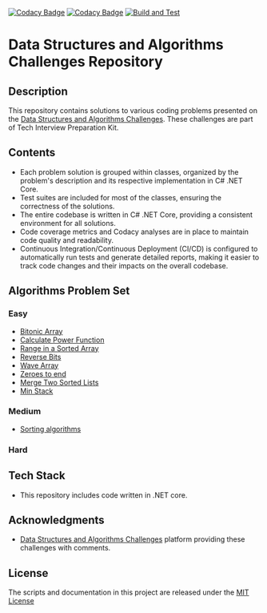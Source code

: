[![Codacy Badge](https://app.codacy.com/project/badge/Grade/931411cd0c0c4a88a7fbd8dc6cac812b)](https://app.codacy.com/gh/mszczer/tech-interview-kit/dashboard?utm_source=gh&utm_medium=referral&utm_content=&utm_campaign=Badge_grade)
[![Codacy Badge](https://app.codacy.com/project/badge/Coverage/931411cd0c0c4a88a7fbd8dc6cac812b)](https://app.codacy.com/gh/mszczer/tech-interview-kit/dashboard?utm_source=gh&utm_medium=referral&utm_content=&utm_campaign=Badge_coverage)
[![Build and Test](https://github.com/mszczer/tech-interview-kit/actions/workflows/dotnet_ci.yml/badge.svg)](https://github.com/mszczer/tech-interview-kit/actions/workflows/dotnet_ci.yml)

# Data Structures and Algorithms Challenges Repository

## Description
This repository contains solutions to various coding problems presented on the [Data Structures and Algorithms Challenges](https://afteracademy.com/tech-interview/ds-algo-problem-set/top-problems/). These challenges are part of Tech Interview Preparation Kit.

## Contents
- Each problem solution is grouped within classes, organized by the problem's description and its respective implementation in C# .NET Core.
- Test suites are included for most of the classes, ensuring the correctness of the solutions.
- The entire codebase is written in C# .NET Core, providing a consistent environment for all solutions.
- Code coverage metrics and Codacy analyses are in place to maintain code quality and readability.
- Continuous Integration/Continuous Deployment (CI/CD) is configured to automatically run tests and generate detailed reports, making it easier to track code changes and their impacts on the overall codebase.
## Algorithms Problem Set
### Easy
- [Bitonic Array](Coding.Challenges/Easy/BitonicArray.cs)
- [Calculate Power Function](Coding.Challenges/Easy/PowerFunction.cs)
- [Range in a Sorted Array](Coding.Challenges/Easy/RangeInSortedArray.cs)
- [Reverse Bits](Coding.Challenges/Easy/ReverseBits.cs)
- [Wave Array](Coding.Challenges/Easy/WaveArray.cs)
- [Zeroes to end](Coding.Challenges/Easy/ZeroesToEnd.cs)
- [Merge Two Sorted Lists](Coding.Challenges/Easy/MergeSortedLists.cs)
- [Min Stack](Coding.Challenges/Easy/MinStack.cs)
### Medium
- [Sorting algorithms](Coding.Challenges/Medium/SortedArray.cs)
### Hard

## Tech Stack
- This repository includes code written in .NET core.

## Acknowledgments
- [Data Structures and Algorithms Challenges](https://afteracademy.com/tech-interview/) platform providing these challenges with comments.

## License

The scripts and documentation in this project are released under the [MIT License](https://github.com/mszczer/tech-interview-kit/blob/main/LICENSE)
